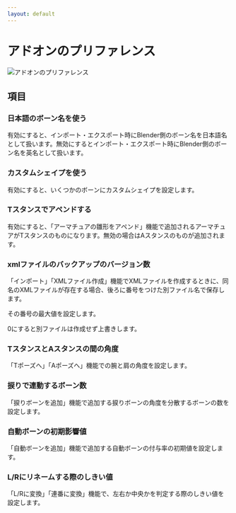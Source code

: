 ```yaml
---
layout: default
---
```

# アドオンのプリファレンス
![アドオンのプリファレンス](images/UI_manual_preference.png)

## 項目

### 日本語のボーン名を使う
有効にすると、インポート・エクスポート時にBlender側のボーン名を日本語名として扱います。無効にするとインポート・エクスポート時にBlender側のボーン名を英名として扱います。

### カスタムシェイプを使う
有効にすると、いくつかのボーンにカスタムシェイプを設定します。

### Tスタンスでアペンドする
有効にすると、「アーマチュアの雛形をアペンド」機能で追加されるアーマチュアがTスタンスのものになります。無効の場合はAスタンスのものが追加されます。

### xmlファイルのバックアップのバージョン数
「インポート」「XMLファイル作成」機能でXMLファイルを作成するときに、同名のXMLファイルが存在する場合、後ろに番号をつけた別ファイル名で保存します。

その番号の最大値を設定します。

0にすると別ファイルは作成せず上書きします。

### TスタンスとAスタンスの間の角度
「Tポーズへ」「Aポーズへ」機能での腕と肩の角度を設定します。

### 捩りで連動するボーン数
「捩りボーンを追加」機能で追加する捩りボーンの角度を分散するボーンの数を設定します。

### 自動ボーンの初期影響値
「自動ボーンを追加」機能で追加する自動ボーンの付与率の初期値を設定します。

### L/Rにリネームする際のしきい値
「L/Rに変換」「連番に変換」機能で、左右か中央かを判定する際のしきい値を設定します。
